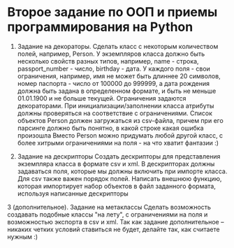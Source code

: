 # Второе задание по ООП и приемы программирования на Python 

1. Задание на декораторы. 
Сделать класс с некоторым количеством полей, например, Person. У экземпляров класса должно быть несколько свойств разных типов, например, name - строка, passport_number - число, birthday - дата. У каждого поля - свои ограничения, например, имя не может быть длиннее 20 символов, номер паспорта - число от 100000 до 999999, а дата рождения должна быть задана в определенном формате, и быть не меньше 01.01.1900 и не больше текущей. Ограничения задаются декораторами. 
При инициализации/заполнении класса атрибуты должны проверяться на соответствие с ограничениями. Список объектов Person должен загружаться из csv-файла, причем при его парсинге должно быть понятно, в какой строке какая ошибка произошла 
Вместо Person можно придумать любой другой класс, с более хитрыми ограничениями на поля - на что хватит фантазии :) 

2. Задание на дескрипторы 
Создать дескрипторы для представления экземпляра класса в формате csv и xml. В дескрипторах должны задаваться поля, которые мы должны включить при импорте класса. Для csv также важен порядок полей. 
Написать внешнюю функцию, которая импортирует набор объектов в файл заданного формата, используя написанные дескрипторы 


3 (дополнительное). Задание на метаклассы 
Сделать возможность создавать подобные классы "на лету", с ограничениями на поля и возможностью экспорта в csv и xml. Так как задание дополнительное – никаких четких условий ставиться не будет, делайте так, как считаете нужным :)